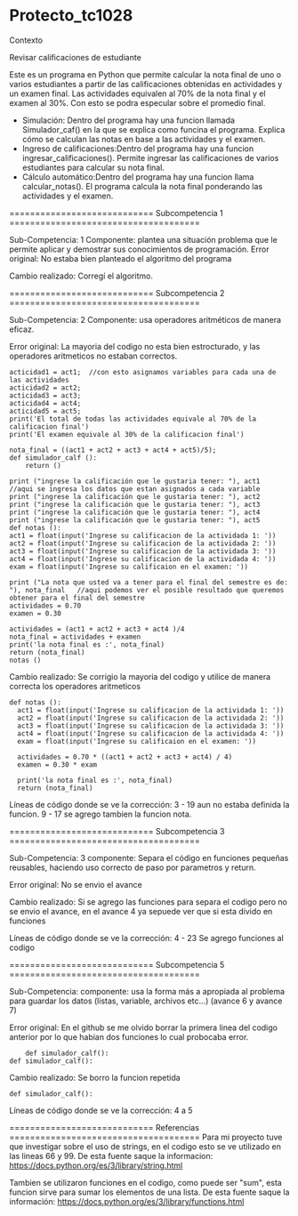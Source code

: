 # Protecto_tc1028
Contexto

Revisar calificaciones de estudiante

Este es un programa en Python que permite calcular la nota final de uno o varios estudiantes a partir de las calificaciones obtenidas en actividades y un examen final. Las actividades equivalen al 70% de la nota final y el examen al 30%. Con esto se podra especular sobre el promedio final. 


- Simulación: Dentro del programa hay una funcion llamada Simulador_caf() en la que se explica como funcina el programa. Explica cómo se calculan las notas en base a las actividades y el examen. 
- Ingreso de calificaciones:Dentro del programa hay una funcion ingresar_calificaciones(). Permite ingresar las calificaciones de varios estudiantes para calcular su nota final. 
- Cálculo automático:Dentro del programa hay una funcion llama calcular_notas(). El programa calcula la nota final ponderando las actividades y el examen.


============================ Subcompetencia 1 =====================================


Sub-Competencia: 1
	Componente: plantea una situación problema que le permite aplicar y demostrar sus conocimientos de programación.
Error original: No estaba bien planteado el algoritmo del programa 

Cambio realizado: Corregí el algoritmo.


============================ Subcompetencia 2 =====================================


Sub-Competencia: 2
  Componente: usa operadores aritméticos de manera eficaz.

Error original: La mayoria del codigo no esta bien estrocturado, y las operadores aritmeticos no estaban correctos.

    acticidad1 = act1;  //con esto asignamos variables para cada una de las actividades 
    acticidad2 = act2;
    acticidad3 = act3;
    acticidad4 = act4;
    acticidad5 = act5;
    print('El total de todas las actividades equivale al 70% de la calificacion final')
    print('El examen equivale al 30% de la calificacion final')
    
    nota_final = ((act1 + act2 + act3 + act4 + act5)/5);
    def simulador_calf ():
        return () 

    print ("ingrese la calificación que le gustaria tener: "), act1       //aqui se ingresa los datos que estan asignados a cada variable 
    print ("ingrese la calificación que le gustaria tener: "), act2
    print ("ingrese la calificación que le gustaria tener: "), act3
    print ("ingrese la calificación que le gustaria tener: "), act4
    print ("ingrese la calificación que le gustaria tener: "), act5
    def notas ():   
    act1 = float(input('Ingrese su calificacion de la actividada 1: '))
    act2 = float(input('Ingrese su calificacion de la actividada 2: '))
    act3 = float(input('Ingrese su calificacion de la actividada 3: '))
    act4 = float(input('Ingrese su calificacion de la actividada 4: '))
    exam = float(input('Ingrese su calificaion en el examen: '))

    print ("La nota que usted va a tener para el final del semestre es de: "), nota_final   //aqui podemos ver el posible resultado que queremos obtener para el final del semestre
    actividades = 0.70
    examen = 0.30

    actividades = (act1 + act2 + act3 + act4 )/4
    nota_final = actividades + examen
    print('la nota final es :', nota_final)
    return (nota_final)
    notas ()

Cambio realizado: Se corrigio la mayoria del codigo y utilice de manera correcta los operadores aritmeticos  

    def notas ():   
      act1 = float(input('Ingrese su calificacion de la actividada 1: '))
      act2 = float(input('Ingrese su calificacion de la actividada 2: '))
      act3 = float(input('Ingrese su calificacion de la actividada 3: '))
      act4 = float(input('Ingrese su calificacion de la actividada 4: '))
      exam = float(input('Ingrese su calificaion en el examen: '))
      
      actividades = 0.70 * ((act1 + act2 + act3 + act4) / 4)
      examen = 0.30 * exam
      
      print('la nota final es :', nota_final)
      return (nota_final)
    
Líneas de código donde se ve la corrección:
	3 - 19 aun no estaba definida la funcion. 
  9 - 17 se agrego tambien la funcion nota.


  ============================ Subcompetencia 3 =====================================


Sub-Competencia: 3
	componente: Separa el código en funciones pequeñas reusables, haciendo uso correcto de paso por parametros y return.

Error original: No se envio el avance 

Cambio realizado: Si se agrego las funciones para separa el codigo pero no se envio el avance, en el avance 4 ya sepuede ver que si esta divido en funciones 

Líneas de código donde se ve la corrección: 4 - 23 Se agrego funciones al codigo


============================ Subcompetencia 5 =====================================


Sub-Competencia: 
componente: usa la forma más a apropiada al problema para guardar los datos (listas, variable, archivos etc...) (avance 6 y avance 7)


Error original: En el github se me olvido borrar la primera linea del codigo anterior por lo que habian dos funciones lo cual probocaba error.

		def simulador_calf():
    def simulador_calf():

Cambio realizado: Se borro la funcion repetida 

    def simulador_calf():


Líneas de código donde se ve la corrección: 4 a 5


============================ Referencias =====================================
Para mi proyecto tuve que investigar sobre el uso de strings, en el codigo esto se ve utilizado en las lineas 66 y 99. De esta fuente saque la informacion:
https://docs.python.org/es/3/library/string.html

Tambien se utilizaron funciones en el codigo, como puede ser "sum", esta funcion sirve para sumar los elementos de una lista. De esta fuente saque la información:
https://docs.python.org/es/3/library/functions.html
